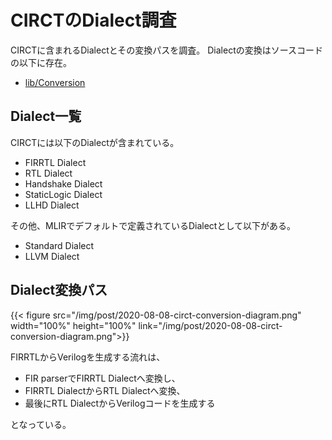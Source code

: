 # CIRCTのDialect調査


CIRCTに含まれるDialectとその変換パスを調査。
Dialectの変換はソースコードの以下に存在。
- [lib/Conversion](https://github.com/llvm/circt/tree/master/lib/Conversion)

## Dialect一覧

CIRCTには以下のDialectが含まれている。
- FIRRTL Dialect
- RTL Dialect
- Handshake Dialect
- StaticLogic Dialect
- LLHD Dialect

その他、MLIRでデフォルトで定義されているDialectとして以下がある。
- Standard Dialect
- LLVM Dialect

## Dialect変換パス

{{< figure src="/img/post/2020-08-08-circt-conversion-diagram.png" width="100%" height="100%"
    link="/img/post/2020-08-08-circt-conversion-diagram.png">}}

FIRRTLからVerilogを生成する流れは、
- FIR parserでFIRRTL Dialectへ変換し、
- FIRRTL DialectからRTL Dialectへ変換、
- 最後にRTL DialectからVerilogコードを生成する

となっている。

